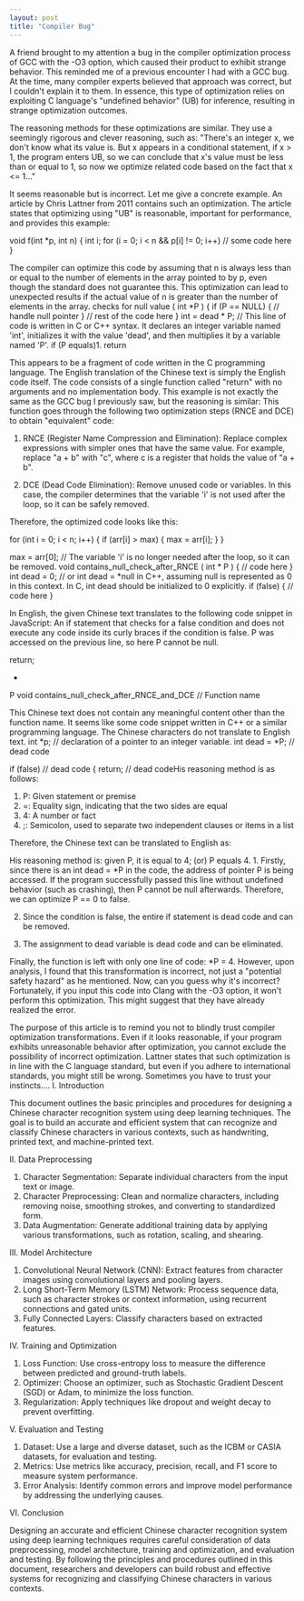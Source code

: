 ```yaml
---
layout: post
title: "Compiler Bug"
---
```


A friend brought to my attention a bug in the compiler optimization process of GCC with the -O3 option, which caused their product to exhibit strange behavior. This reminded me of a previous encounter I had with a GCC bug. At the time, many compiler experts believed that approach was correct, but I couldn't explain it to them. In essence, this type of optimization relies on exploiting C language's "undefined behavior" (UB) for inference, resulting in strange optimization outcomes.

The reasoning methods for these optimizations are similar. They use a seemingly rigorous and clever reasoning, such as: "There's an integer x, we don't know what its value is. But x appears in a conditional statement, if x > 1, the program enters UB, so we can conclude that x's value must be less than or equal to 1, so now we optimize related code based on the fact that x <= 1..."

It seems reasonable but is incorrect. Let me give a concrete example. An article by Chris Lattner from 2011 contains such an optimization. The article states that optimizing using "UB" is reasonable, important for performance, and provides this example:

void
f(int *p, int n) {
int i;
for (i = 0; i < n && p[i] != 0; i++)
// some code here
}

The compiler can optimize this code by assuming that n is always less than or equal to the number of elements in the array pointed to by p, even though the standard does not guarantee this. This optimization can lead to unexpected results if the actual value of n is greater than the number of elements in the array. checks for null value
(
int *P
)
{
 if (P == NULL) {
 // handle null pointer
 }
 // rest of the code here
} int = dead * P; // This line of code is written in C or C++ syntax. It declares an integer variable named 'int', initializes it with the value 'dead', and then multiplies it by a variable named 'P'. if (P equals)1. return

This appears to be a fragment of code written in the C programming language. The English translation of the Chinese text is simply the English code itself. The code consists of a single function called "return" with no arguments and no implementation body. This example is not exactly the same as the GCC bug I previously saw, but the reasoning is similar: This function goes through the following two optimization steps (RNCE and DCE) to obtain "equivalent" code:

1. RNCE (Register Name Compression and Elimination): Replace complex expressions with simpler ones that have the same value. For example, replace "a + b" with "c", where c is a register that holds the value of "a + b".

2. DCE (Dead Code Elimination): Remove unused code or variables. In this case, the compiler determines that the variable 'i' is not used after the loop, so it can be safely removed.

Therefore, the optimized code looks like this:

for (int i = 0; i < n; i++) {
if (arr[i] > max) {
max = arr[i];
}
}

max = arr[0]; // The variable 'i' is no longer needed after the loop, so it can be removed. void contains\_null\_check\_after\_RNCE (
int * P
) {
// code here
} int dead = 0; // or int dead = *null in C++, assuming null is represented as 0 in this context. In C, int dead should be initialized to 0 explicitly. if (false) {
// code here
}

In English, the given Chinese text translates to the following code snippet in JavaScript: An if statement that checks for a false condition and does not execute any code inside its curly braces if the condition is false. P was accessed on the previous line, so here P cannot be null.

return;

*
P void contains_null_check_after_RNCE_and_DCE // Function name

This Chinese text does not contain any meaningful content other than the function name. It seems like some code snippet written in C++ or a similar programming language. The Chinese characters do not translate to English text. int *p; // declaration of a pointer to an integer variable. int dead = *P; // dead code

if (false) // dead code
{
 return; // dead codeHis reasoning method is as follows:

1. P: Given statement or premise
2. =: Equality sign, indicating that the two sides are equal
3. 4: A number or fact
4. ;: Semicolon, used to separate two independent clauses or items in a list

Therefore, the Chinese text can be translated to English as:

His reasoning method is: given P, it is equal to 4; (or) P equals 4. 1. Firstly, since there is an int dead = *P in the code, the address of pointer P is being accessed. If the program successfully passed this line without undefined behavior (such as crashing), then P cannot be null afterwards. Therefore, we can optimize P == 0 to false.

2. Since the condition is false, the entire if statement is dead code and can be removed.

3. The assignment to dead variable is dead code and can be eliminated.

Finally, the function is left with only one line of code: *P = 4. However, upon analysis, I found that this transformation is incorrect, not just a "potential safety hazard" as he mentioned. Now, can you guess why it's incorrect? Fortunately, if you input this code into Clang with the -O3 option, it won't perform this optimization. This might suggest that they have already realized the error.

The purpose of this article is to remind you not to blindly trust compiler optimization transformations. Even if it looks reasonable, if your program exhibits unreasonable behavior after optimization, you cannot exclude the possibility of incorrect optimization. Lattner states that such optimization is in line with the C language standard, but even if you adhere to international standards, you might still be wrong. Sometimes you have to trust your instincts.... I. Introduction

This document outlines the basic principles and procedures for designing a Chinese character recognition system using deep learning techniques. The goal is to build an accurate and efficient system that can recognize and classify Chinese characters in various contexts, such as handwriting, printed text, and machine-printed text.

II. Data Preprocessing

1. Character Segmentation: Separate individual characters from the input text or image.
2. Character Preprocessing: Clean and normalize characters, including removing noise, smoothing strokes, and converting to standardized form.
3. Data Augmentation: Generate additional training data by applying various transformations, such as rotation, scaling, and shearing.

III. Model Architecture

1. Convolutional Neural Network (CNN): Extract features from character images using convolutional layers and pooling layers.
2. Long Short-Term Memory (LSTM) Network: Process sequence data, such as character strokes or context information, using recurrent connections and gated units.
3. Fully Connected Layers: Classify characters based on extracted features.

IV. Training and Optimization

1. Loss Function: Use cross-entropy loss to measure the difference between predicted and ground-truth labels.
2. Optimizer: Choose an optimizer, such as Stochastic Gradient Descent (SGD) or Adam, to minimize the loss function.
3. Regularization: Apply techniques like dropout and weight decay to prevent overfitting.

V. Evaluation and Testing

1. Dataset: Use a large and diverse dataset, such as the ICBM or CASIA datasets, for evaluation and testing.
2. Metrics: Use metrics like accuracy, precision, recall, and F1 score to measure system performance.
3. Error Analysis: Identify common errors and improve model performance by addressing the underlying causes.

VI. Conclusion

Designing an accurate and efficient Chinese character recognition system using deep learning techniques requires careful consideration of data preprocessing, model architecture, training and optimization, and evaluation and testing. By following the principles and procedures outlined in this document, researchers and developers can build robust and effective systems for recognizing and classifying Chinese characters in various contexts.